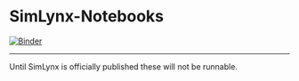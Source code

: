 # SimLynx-Notebooks

[![Binder](https://mybinder.org/badge_logo.svg)](https://mybinder.org/v2/gh/LynxUCD/SimLynx-Notebooks/main)

---

Until SimLynx is officially published these will not be runnable. 
